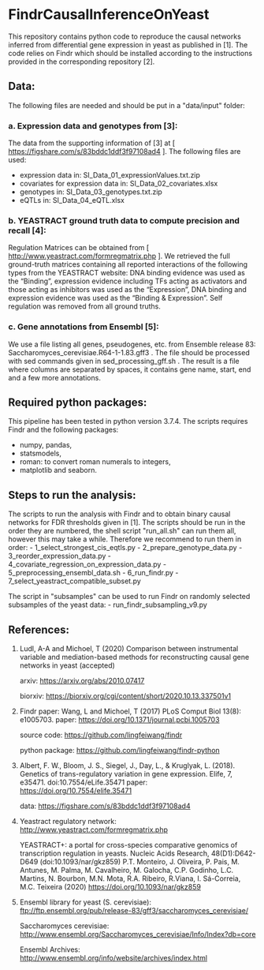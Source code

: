 # FindrCausalInferenceOnYeast

This repository contains python code to reproduce the causal networks inferred from differential gene expression in yeast as published in [1].
The code relies on Findr which should be installed according to the
instructions provided in the corresponding repository [2].

## Data:

The following files are needed and should be put in a "data/input" folder:

### a. Expression data and genotypes from [3]:

The data from the supporting information of [3] at [ https://figshare.com/s/83bddc1ddf3f97108ad4 ].
The following files are used:
   - expression data in: SI_Data_01_expressionValues.txt.zip
   - covariates for expression data in: SI_Data_02_covariates.xlsx 
   - genotypes in: SI_Data_03_genotypes.txt.zip
   - eQTLs in: SI_Data_04_eQTL.xlsx


### b. YEASTRACT ground truth data to compute precision and recall [4]:

Regulation Matrices can be  obtained from [ http://www.yeastract.com/formregmatrix.php ].
We retrieved the full ground-truth matrices containing all reported interactions of the following types from the YEASTRACT website: DNA binding evidence was used as the “Binding”, expression evidence including TFs acting as activators and those acting as inhibitors was used as the “Expression”, DNA binding and expression evidence was used as the “Binding & Expression”. Self regulation was removed from all ground truths.

### c. Gene annotations from Ensembl [5]:

We use a file listing all genes, pseudogenes, etc. from Ensemble release 83: Saccharomyces_cerevisiae.R64-1-1.83.gff3 .
The file should be processed with sed commands given in  sed_processing_gff.sh .
The result is a file where columns are separated by spaces, it contains gene name, start, end and a few more annotations.

## Required python packages:

This pipeline has been tested in python version 3.7.4.
The scripts requires Findr and the following packages:
   - numpy, pandas, 
   - statsmodels,
   - roman: to convert roman numerals to integers,
   - matplotlib and seaborn.


## Steps to run the analysis:

The scripts to run the analysis with Findr and to obtain binary causal networks for FDR thresholds given in [1].
The scripts should be run in the order they are numbered, the shell script "run_all.sh"  can
run them all, however this may take a while. Therefore we recommend to run them in order:
    - 1_select_strongest_cis_eqtls.py
    - 2_prepare_genotype_data.py
    - 3_reorder_expression_data.py
    - 4_covariate_regression_on_expression_data.py
    - 5_preprocessing_ensembl_data.sh
    - 6_run_findr.py
    - 7_select_yeastract_compatible_subset.py

The script in "subsamples" can be used to run Findr on randomly selected subsamples of the yeast data:
    - run_findr_subsampling_v9.py


## References:

1. Ludl, A-A and Michoel, T (2020) Comparison between instrumental variable and mediation-based methods for reconstructing causal gene networks in yeast
   (accepted)

    arxiv: https://arxiv.org/abs/2010.07417

    biorxiv: https://biorxiv.org/cgi/content/short/2020.10.13.337501v1

2. Findr paper:
    Wang, L and  Michoel, T (2017) PLoS Comput Biol 13(8): e1005703.
    paper: https://doi.org/10.1371/journal.pcbi.1005703

    source code: https://github.com/lingfeiwang/findr

    python package: https://github.com/lingfeiwang/findr-python


3. Albert, F. W., Bloom, J. S., Siegel, J., Day, L., & Kruglyak, L. (2018). Genetics of trans-regulatory variation in gene expression. Elife, 7, e35471. doi:10.7554/eLife.35471
    paper: https://doi.org/10.7554/elife.35471

    data: https://figshare.com/s/83bddc1ddf3f97108ad4

4. Yeastract regulatory network:
    http://www.yeastract.com/formregmatrix.php

    YEASTRACT+: a portal for cross-species comparative genomics of transcription regulation in yeasts.
    Nucleic Acids Research, 48(D1):D642-D649   (doi:10.1093/nar/gkz859) 
    P.T. Monteiro, J. Oliveira, P. Pais, M. Antunes, M. Palma, M. Cavalheiro, M. Galocha, C.P. Godinho, L.C. Martins, N. Bourbon, M.N. Mota, R.A. Ribeiro, R.Viana, I. Sá-Correia, M.C. Teixeira (2020)
    https://doi.org/10.1093/nar/gkz859
    
5. Ensembl library for yeast (S. cerevisiae):
    ftp://ftp.ensembl.org/pub/release-83/gff3/saccharomyces_cerevisiae/

    Saccharomyces cerevisiae: http://www.ensembl.org/Saccharomyces_cerevisiae/Info/Index?db=core

    Ensembl Archives: http://www.ensembl.org/info/website/archives/index.html
    

